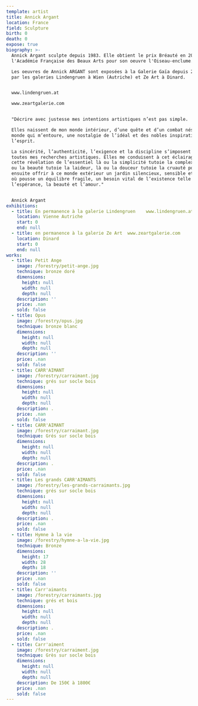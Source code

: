 ```yaml
---
template: artist
title: Annick Argant
location: France
field: Sculpture
birth: 0
death: 0
expose: true
biography: >-
  Annick Argant sculpte depuis 1983. Elle obtient le prix Bréauté en 2007 par
  l'Académie Française des Beaux Arts pour son oeuvre l'Oiseau-enclume.

  Les oeuvres de Annick ARGANT sont exposées à la Galerie Gaïa depuis 2016 et
  par les galeries Lindengruen à Wien (Autriche) et Ze Art à Dinard.


  www.lindengruen.at

  www.zeartgalerie.com


  "Décrire avec justesse mes intentions artistiques n’est pas simple.

  Elles naissent de mon monde intérieur, d’une quête et d’un combat nés d’un
  monde qui m’entoure, une nostalgie de l’idéal et des nobles inspirations de
  l’esprit.

  La sincérité, l’authenticité, l’exigence et la discipline s’imposent dans
  toutes mes recherches artistiques. Elles me conduisent à cet éclairage, à
  cette révélation de l’essentiel là ou la simplicité tutoie la complexité, là
  ou la beauté tutoie la laideur, là ou la douceur tutoie la cruauté pour
  ensuite offrir à ce monde extérieur un jardin silencieux, sensible et subtil
  où pousse un équilibre fragile, un besoin vital de l’existence telle que
  l’espérance, la beauté et l’amour."


  Annick Argant
exhibitions:
  - title: En permanence à la galerie Lindengruen    www.lindengruen.at
    location: Vienne Autriche
    start: 0
    end: null
  - title: en permanence à la galerie Ze Art  www.zeartgalerie.com
    location: Dinard
    start: 0
    end: null
works:
  - title: Petit Ange
    image: /forestry/petit-ange.jpg
    technique: bronze doré
    dimensions:
      height: null
      width: null
      depth: null
    description: ''
    price: .nan
    sold: false
  - title: Opus
    image: /forestry/opus.jpg
    technique: bronze blanc
    dimensions:
      height: null
      width: null
      depth: null
    description: ''
    price: .nan
    sold: false
  - title: CARR'AIMANT
    image: /forestry/carraimant.jpg
    technique: grés sur socle bois
    dimensions:
      height: null
      width: null
      depth: null
    description: .
    price: .nan
    sold: false
  - title: CARR'AIMANT
    image: /forestry/carraimant.jpg
    technique: Grés sur socle bois
    dimensions:
      height: null
      width: null
      depth: null
    description: .
    price: .nan
    sold: false
  - title: Les grands CARR'AIMANTS
    image: /forestry/les-grands-carraimants.jpg
    technique: grés sur socle bois
    dimensions:
      height: null
      width: null
      depth: null
    description: .
    price: .nan
    sold: false
  - title: Hymne à la vie
    image: /forestry/hymne-a-la-vie.jpg
    technique: Bronze
    dimensions:
      height: 17
      width: 28
      depth: 18
    description: ''
    price: .nan
    sold: false
  - title: Carr'aimants
    image: /forestry/carraimants.jpg
    technique: grés et bois
    dimensions:
      height: null
      width: null
      depth: null
    description: .
    price: .nan
    sold: false
  - title: Carr'aiment
    image: /forestry/carraiment.jpg
    technique: Grès sur socle bois
    dimensions:
      height: null
      width: null
      depth: null
    description: De 150€ à 1800€
    price: .nan
    sold: false
---
```



